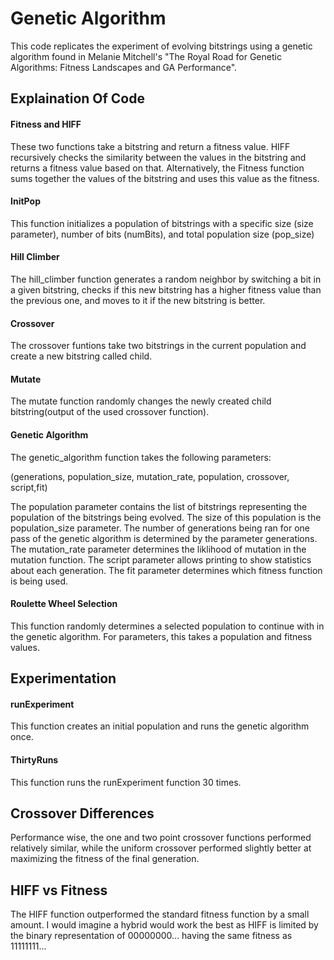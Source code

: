 # Genetic Algorithm

This code replicates the experiment of evolving bitstrings using a genetic algorithm found in Melanie Mitchell's "The Royal Road for Genetic Algorithms: Fitness Landscapes and GA Performance". 

## Explaination Of Code

#### Fitness and HIFF
These two functions take a bitstring and return a fitness value. HIFF recursively checks the similarity between the values in the bitstring and returns a fitness value based on that. Alternatively, the Fitness function sums together the values of the bitstring and uses this value as the fitness. 

#### InitPop
This function initializes a population of bitstrings with a specific size (size parameter), number of bits (numBits), and total population size (pop_size)

#### Hill Climber
The hill_climber function generates a random neighbor by switching a bit in a given bitstring, checks if this new bitstring has a higher fitness value than the previous one, and moves to it if the new bitstring is better.

#### Crossover
The crossover funtions take two bitstrings in the current population and create a new bitstring called child. 

#### Mutate
The mutate function randomly changes the newly created child bitstring(output of the used crossover function). 

#### Genetic Algorithm
The genetic_algorithm function takes the following parameters:

(generations, population_size, mutation_rate, population, crossover, script,fit)


The population parameter contains the list of bitstrings representing the population of the bitstrings being evolved. The size of this population is the population_size parameter. The number of generations being ran for one pass of the genetic algorithm is determined by the parameter generations. The mutation_rate parameter determines the liklihood of mutation in the mutation function. The script parameter allows printing to show statistics about each generation. The fit parameter determines which fitness function is being used. 

#### Roulette Wheel Selection

This function randomly determines a selected population to continue with in the genetic algorithm. For parameters, this takes a population and fitness values. 

## Experimentation

#### runExperiment
This function creates an initial population and runs the genetic algorithm once. 

#### ThirtyRuns
This function runs the runExperiment function 30 times. 

## Crossover Differences

Performance wise, the one and two point crossover functions performed relatively similar, while the uniform crossover performed slightly better at maximizing the fitness of the final generation. 

## HIFF vs Fitness

The HIFF function outperformed the standard fitness function by a small amount. I would imagine a hybrid would work the best as HIFF is limited by the binary representation of 00000000... having the same fitness as 11111111...

